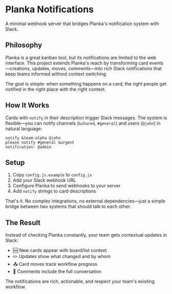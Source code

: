 # Planka Notifications

A minimal webhook server that bridges Planka's notification system with Slack.

## Philosophy

Planka is a great kanban tool, but its notifications are limited to the web interface. This project extends Planka's
reach by transforming card events—creations, updates, moves, comments—into rich Slack notifications that keep teams
informed without context switching.

The goal is simple: when something happens on a card, the right people get notified in the right place with the right
context.

## How It Works

Cards with `notify` in their description trigger Slack messages. The system is flexible—you can notify channels
(`&shared`, `#general`) and users (`@john`) in natural language:

```
notify &team-alpha @john
please notify #general &urgent
notification: @admin
```

## Setup

1. Copy `config.js.example` to `config.js`
2. Add your Slack webhook URL
3. Configure Planka to send webhooks to your server
4. Add `notify` strings to card descriptions

That's it. No complex integrations, no external dependencies—just a simple bridge between two systems that should talk
to each other.

## The Result

Instead of checking Planka constantly, your team gets contextual updates in Slack:

- 🆕 New cards appear with board/list context
- ✏️ Updates show what changed and by whom
- 📤 Card moves track workflow progress
- 💬 Comments include the full conversation

The notifications are rich, actionable, and respect your team's existing workflow.
